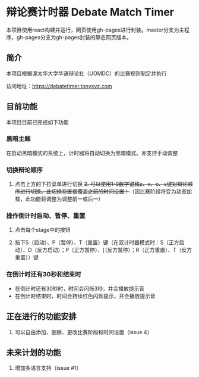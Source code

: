 # 辩论赛计时器 Debate Match Timer

本项目使用react构建并运行，网页使用gh-pages进行封装。master分支为主程序，gh-pages分支为gh-pages封装的静态网页版本。



## 简介

本项目根据渥太华大学华语辩论社（UOMDC）的比赛规则制定并执行

访问地址：https://debatetimer.tonyxyz.com



## 目前功能

本项目目前已完成如下功能

### 黑暗主题
在启动黑暗模式的系统上，计时器将自动切换为黑暗模式。亦支持手动调整

### 切换辩论顺序

1. 点击上方的下拉菜单进行切换
~~2. 可以使用1-0数字键和z、x、c、v键对辩论顺序进行切换。此切换将直接覆盖之前的时间设置！~~（因比赛阶段将变为动态加载，此功能将调整为调整前一或后一）

### 操作倒计时启动、暂停、重置

1. 点击每个stage中的按钮

2. 按下S（启动）、P（暂停）、T（重置）键（在双计时器模式时：S（正方启动）、D（反方启动）；P（正方暂停）、[（反方暂停）；R（正方重置）、T（反方重置））键

### 在倒计时还有30秒和结束时

- 在倒计时还有30秒时，时间会闪烁3秒，并会播放提示音
- 在倒计时结束时，时间会持续红色闪烁提示，并会播放提示音

## 正在进行的功能安排
1. 可以自由添加、删除、更改比赛阶段和时间设置（issue 4）

## 未来计划的功能
1. 增加多语言支持（issue #1）
